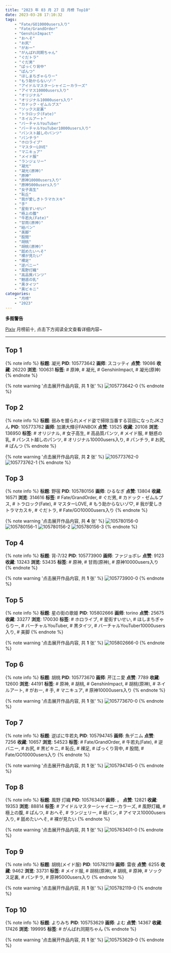 ```yaml
---
title: "2023 年 03 月 27 日 月榜 Top10"
date: 2023-03-28 17:10:32
tags:
    - "Fate/GO10000users入り"
    - "Fate/GrandOrder"
    - "GenshinImpact"
    - "おへそ"
    - "お尻"
    - "がおー"
    - "がんばれ同期ちゃん"
    - "ぐだトラ"
    - "ぐだ男"
    - "ぱっくり背中"
    - "ぱんつ"
    - "ほしまちぎゃらりー"
    - "もう助からないゾ♡"
    - "アイドルマスターシャイニーカラーズ"
    - "アイマス10000users入り"
    - "オリジナル"
    - "オリジナル10000users入り"
    - "カドック・ゼムルプス"
    - "ソックス足裏"
    - "トラロック(Fate)"
    - "ネイルアート"
    - "バーチャルYouTuber"
    - "バーチャルYouTuber10000users入り"
    - "パンスト越しのパンツ"
    - "パンチラ"
    - "ホロライブ"
    - "マスターLOVE"
    - "マニキュア"
    - "メイド服"
    - "ランジェリー"
    - "凝光"
    - "凝光(原神)"
    - "原神"
    - "原神10000users入り"
    - "原神5000users入り"
    - "女子高生"
    - "恥丘"
    - "我が愛しきトラマカスキ"
    - "手"
    - "星街すいせい"
    - "極上の腹"
    - "牛若丸(Fate)"
    - "甘雨(原神)"
    - "紐パン"
    - "美脚"
    - "股間"
    - "胡桃"
    - "胡桃(原神)"
    - "舐めたいへそ"
    - "裸が見たい"
    - "裸足"
    - "逆バニー"
    - "風野灯織"
    - "高品質パンツ"
    - "魅惑の乳"
    - "黒タイツ"
    - "黒ビキニ"
categories:
    - "月榜"
    - "2023"
---
```


<i class="fa fa-triangle-exclamation"></i>**多图警告**<i class="fa fa-triangle-exclamation"></i>

[Pixiv](https://www.pixiv.net/) 月榜前十, 点击下方阅读全文查看详细内容~

<!-- more -->

---

## Top 1

{% note info %}
**标题**: 凝光
**PID**: 105773642 **画师**: スコッティ
**点赞**: 19086 **收藏**: 26220 **浏览**: 100631
**标签**: # 原神, # 凝光, # GenshinImpact, # 凝光(原神)
{% endnote %}

{% note warning '点击展开作品内容, 共 **1** 张' %}
![105773642-0](https://i.pixiv.re/img-original/img/2023/02/28/00/00/27/105773642_p0.jpg)
{% endnote %}

## Top 2

{% note info %}
**标题**: 弱みを握られメイド姿で掃除当番する羽目になったJKさん
**PID**: 105773762 **画师**: 加瀬大輝＠FANBOX
**点赞**: 13525 **收藏**: 20108 **浏览**: 136950
**标签**: # オリジナル, # 女子高生, # 高品質パンツ, # メイド服, # 魅惑の乳, # パンスト越しのパンツ, # オリジナル10000users入り, # パンチラ, # お尻, # ぱんつ
{% endnote %}

{% note warning '点击展开作品内容, 共 **2** 张' %}
![105773762-0](https://i.pixiv.re/img-original/img/2023/03/01/22/21/03/105773762_p0.jpg)
![105773762-1](https://i.pixiv.re/img-original/img/2023/03/01/22/21/03/105773762_p1.jpg)
{% endnote %}

## Top 3

{% note info %}
**标题**: 野宿
**PID**: 105780156 **画师**: ひるなぎ
**点赞**: 13804 **收藏**: 16571 **浏览**: 314616
**标签**: # Fate/GrandOrder, # ぐだ男, # カドック・ゼムルプス, # トラロック(Fate), # マスターLOVE, # もう助からないゾ♡, # 我が愛しきトラマカスキ, # ぐだトラ, # Fate/GO10000users入り
{% endnote %}

{% note warning '点击展开作品内容, 共 **4** 张' %}
![105780156-0](https://i.pixiv.re/img-original/img/2023/02/28/06/00/07/105780156_p0.jpg)
![105780156-1](https://i.pixiv.re/img-original/img/2023/02/28/06/00/07/105780156_p1.jpg)
![105780156-2](https://i.pixiv.re/img-original/img/2023/02/28/06/00/07/105780156_p2.jpg)
![105780156-3](https://i.pixiv.re/img-original/img/2023/02/28/06/00/07/105780156_p3.jpg)
{% endnote %}

## Top 4

{% note info %}
**标题**: 背‐7/32
**PID**: 105773900 **画师**: ファジョボレ
**点赞**: 9123 **收藏**: 13243 **浏览**: 53435
**标签**: # 原神, # 甘雨(原神), # 原神10000users入り
{% endnote %}

{% note warning '点击展开作品内容, 共 **1** 张' %}
![105773900-0](https://i.pixiv.re/img-original/img/2023/02/28/00/02/42/105773900_p0.jpg)
{% endnote %}

## Top 5

{% note info %}
**标题**: 星の街の歌姫
**PID**: 105802666 **画师**: torino
**点赞**: 25675 **收藏**: 33277 **浏览**: 170030
**标签**: # ホロライブ, # 星街すいせい, # ほしまちぎゃらりー, # バーチャルYouTuber, # 黒タイツ, # バーチャルYouTuber10000users入り, # 美脚
{% endnote %}

{% note warning '点击展开作品内容, 共 **1** 张' %}
![105802666-0](https://i.pixiv.re/img-original/img/2023/03/01/00/00/43/105802666_p0.jpg)
{% endnote %}

## Top 6

{% note info %}
**标题**: 胡桃
**PID**: 105773670 **画师**: 芹江ニ愛
**点赞**: 7789 **收藏**: 12600 **浏览**: 44191
**标签**: # 原神, # 胡桃, # GenshinImpact, # 胡桃(原神), # ネイルアート, # がおー, # 手, # マニキュア, # 原神10000users入り
{% endnote %}

{% note warning '点击展开作品内容, 共 **1** 张' %}
![105773670-0](https://i.pixiv.re/img-original/img/2023/02/28/00/00/36/105773670_p0.jpg)
{% endnote %}

## Top 7

{% note info %}
**标题**: 逆ばに牛若丸
**PID**: 105794745 **画师**: 魚デニム
**点赞**: 7256 **收藏**: 10657 **浏览**: 54523
**标签**: # Fate/GrandOrder, # 牛若丸(Fate), # 逆バニー, # お尻, # 黒ビキニ, # 恥丘, # 裸足, # ぱっくり背中, # 股間, # Fate/GO10000users入り
{% endnote %}

{% note warning '点击展开作品内容, 共 **1** 张' %}
![105794745-0](https://i.pixiv.re/img-original/img/2023/02/28/20/21/31/105794745_p0.jpg)
{% endnote %}

## Top 8

{% note info %}
**标题**: 風野 灯織
**PID**: 105763401 **画师**: 。
**点赞**: 12821 **收藏**: 19353 **浏览**: 88814
**标签**: # アイドルマスターシャイニーカラーズ, # 風野灯織, # 極上の腹, # ぱんつ, # おへそ, # ランジェリー, # 紐パン, # アイマス10000users入り, # 舐めたいへそ, # 裸が見たい
{% endnote %}

{% note warning '点击展开作品内容, 共 **1** 张' %}
![105763401-0](https://i.pixiv.re/img-original/img/2023/02/27/18/36/06/105763401_p0.jpg)
{% endnote %}

## Top 9

{% note info %}
**标题**: 胡桃(メイド服)
**PID**: 105782119 **画师**: 雷夜
**点赞**: 6255 **收藏**: 9462 **浏览**: 33731
**标签**: # メイド服, # 胡桃(原神), # 胡桃, # 原神, # ソックス足裏, # パンチラ, # 原神5000users入り
{% endnote %}

{% note warning '点击展开作品内容, 共 **1** 张' %}
![105782119-0](https://i.pixiv.re/img-original/img/2023/02/28/08/51/54/105782119_p0.jpg)
{% endnote %}

## Top 10

{% note info %}
**标题**: よりみち
**PID**: 105753629 **画师**: よむ
**点赞**: 14367 **收藏**: 17426 **浏览**: 199995
**标签**: # がんばれ同期ちゃん
{% endnote %}

{% note warning '点击展开作品内容, 共 **1** 张' %}
![105753629-0](https://i.pixiv.re/img-original/img/2023/02/27/08/07/08/105753629_p0.png)
{% endnote %}
